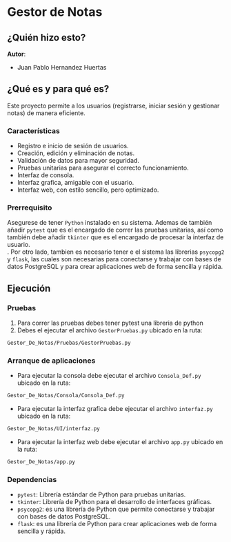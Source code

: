 # Gestor de Notas
## ¿Quién hizo esto?
**Autor**:
- Juan Pablo Hernandez Huertas
  
## ¿Qué es y para qué es?
Este proyecto permite a los usuarios (registrarse, iniciar sesión y gestionar notas) de manera eficiente.  

### Características  
- Registro e inicio de sesión de usuarios.  
- Creación, edición y eliminación de notas.  
- Validación de datos para mayor seguridad.  
- Pruebas unitarias para asegurar el correcto funcionamiento.
- Interfaz de consola.
- Interfaz grafica, amigable con el usuario.
- Interfaz web, con estilo sencillo, pero optimizado. 

### Prerrequisito
Asegurese de tener `Python` instalado en su sistema. Ademas de también añadir `pytest` que es el encargado de correr las pruebas unitarias, así como también debe añadir `tkinter` que es el encargado de procesar la interfaz de usuario.<br>. Por otro lado, tambien es necesario tener e el sistema las librerias `psycopg2` y `flask`, las cuales son necesarias para conectarse y trabajar con bases de datos PostgreSQL y para crear aplicaciones web de forma sencilla y rápida.

## Ejecución
### Pruebas

1. Para correr las pruebas debes tener pytest una libreria de python
2. Debes el ejecutar el archivo `GestorPruebas.py` ubicado en la ruta:
```bash
Gestor_De_Notas/Pruebas/GestorPruebas.py
```

### Arranque de aplicaciones

* Para ejecutar la consola debe ejecutar el archivo `Consola_Def.py` ubicado en la ruta:
```bash
Gestor_De_Notas/Consola/Consola_Def.py
```
* Para ejecutar la interfaz grafica debe ejecutar el archivo `interfaz.py` ubicado en la ruta:
```bash
Gestor_De_Notas/UI/interfaz.py
```
* Para ejecutar la interfaz web debe ejecutar el archivo `app.py` ubicado en la ruta:
```bash
Gestor_De_Notas/app.py
```
    
### Dependencias
- `pytest`: Librería estándar de Python para pruebas unitarias.
- `tkinter`: Librería de Python para el desarrollo de interfaces gráficas.
- `psycopg2`: es una librería de Python que permite conectarse y trabajar con bases de datos PostgreSQL.
- `flask`: es una librería de Python para crear aplicaciones web de forma sencilla y rápida.
  

